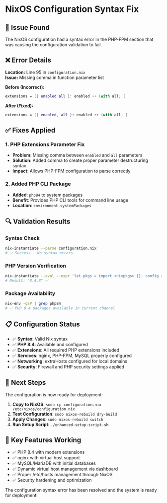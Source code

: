 # NixOS Configuration Syntax Fix

## 🐛 **Issue Found**

The NixOS configuration had a syntax error in the PHP-FPM section that was causing the configuration validation to fail.

## ❌ **Error Details**

**Location:** Line 95 in `configuration.nix`  
**Issue:** Missing comma in function parameter list

**Before (Incorrect):**
```nix
extensions = ({ enabled all }: enabled ++ (with all; [
```

**After (Fixed):**
```nix
extensions = ({ enabled, all }: enabled ++ (with all; [
```

## ✅ **Fixes Applied**

### 1. **PHP Extensions Parameter Fix**
- **Problem**: Missing comma between `enabled` and `all` parameters
- **Solution**: Added comma to create proper parameter destructuring syntax
- **Impact**: Allows PHP-FPM configuration to parse correctly

### 2. **Added PHP CLI Package**
- **Added**: `php84` to system packages
- **Benefit**: Provides PHP CLI tools for command line usage
- **Location**: `environment.systemPackages`

## 🔍 **Validation Results**

### Syntax Check
```bash
nix-instantiate --parse configuration.nix
# ✅ Success - No syntax errors
```

### PHP Version Verification
```bash
nix-instantiate --eval --expr 'let pkgs = import <nixpkgs> {}; config = {}; in (import ./configuration.nix { inherit config pkgs; }).services.phpfpm.pools.www.phpPackage.version'
# Result: "8.4.8" ✅
```

### Package Availability
```bash
nix-env -qaP | grep php84
# ✅ PHP 8.4 packages available in current channel
```

## 📋 **Configuration Status**

- ✅ **Syntax**: Valid Nix syntax
- ✅ **PHP 8.4**: Available and configured
- ✅ **Extensions**: All required PHP extensions included
- ✅ **Services**: nginx, PHP-FPM, MySQL properly configured
- ✅ **Networking**: extraHosts configured for local domains
- ✅ **Security**: Firewall and PHP security settings applied

## 🚀 **Next Steps**

The configuration is now ready for deployment:

1. **Copy to NixOS**: `sudo cp configuration.nix /etc/nixos/configuration.nix`
2. **Test Configuration**: `sudo nixos-rebuild dry-build`
3. **Apply Changes**: `sudo nixos-rebuild switch`
4. **Run Setup Script**: `./enhanced-setup-script.sh`

## 🎯 **Key Features Working**

- ✅ PHP 8.4 with modern extensions
- ✅ nginx with virtual host support
- ✅ MySQL/MariaDB with initial databases
- ✅ Dynamic virtual host management via dashboard
- ✅ Proper /etc/hosts management through NixOS
- ✅ Security hardening and optimization

The configuration syntax error has been resolved and the system is ready for deployment!